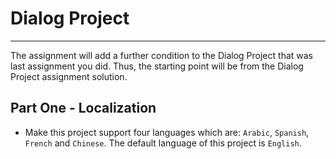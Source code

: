 # Dialog Project
---
The assignment will add a further condition to the Dialog Project that was last assignment you did. Thus, the starting point will be from the Dialog Project assignment solution.

## Part One - Localization 
- Make this project support four languages which are: `Arabic`, `Spanish`, `French` and `Chinese`. The default language of this project is `English`.

